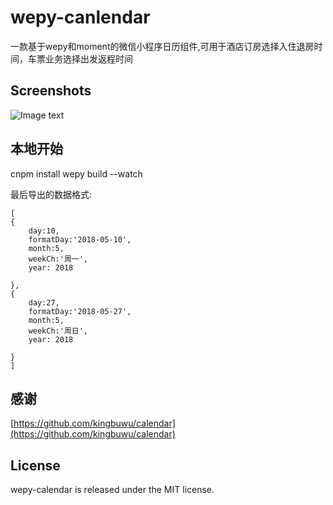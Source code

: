 # wepy-canlendar

一款基于wepy和moment的微信小程序日历组件,可用于酒店订房选择入住退房时间，车票业务选择出发返程时间

## Screenshots

![Image text](https://user-images.githubusercontent.com/8922614/58759341-f0804600-855a-11e9-9f34-1f81267cef06.gif)
## 本地开始
cnpm install
wepy build --watch


最后导出的数据格式:
```
[
{
    day:10,
    formatDay:'2018-05-10',
    month:5,
    weekCh:'周一',
    year: 2018

},
{
    day:27,
    formatDay:'2018-05-27',
    month:5,
    weekCh:'周日',
    year: 2018

}
]

```

## 感谢
[https://github.com/kingbuwu/calendar](https://github.com/kingbuwu/calendar)


## License

wepy-calendar is released under the MIT license.
